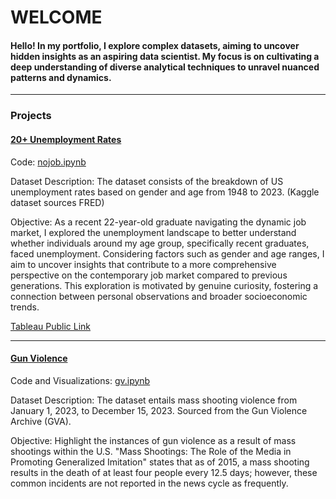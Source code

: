 # WELCOME

#### Hello! In my portfolio, I explore complex datasets, aiming to uncover hidden insights as an aspiring data scientist. My focus is on cultivating a deep understanding of diverse analytical techniques to unravel nuanced patterns and dynamics. 

---


### Projects

#### [20+ Unemployment Rates](https://github.com/uuumama/PORTFOLIO/tree/main/Unemployment%20Rates)
Code: [nojob.ipynb](https://github.com/uuumama/PORTFOLIO/blob/main/Unemployment%20Rates/nojob.ipynb)

Dataset Description: The dataset consists of the breakdown of US unemployment rates based on gender and age from 1948 to 2023. (Kaggle dataset sources FRED)

Objective: As a recent 22-year-old graduate navigating the dynamic job market, I explored the unemployment landscape to better understand whether individuals around my age group, specifically recent graduates, faced unemployment. Considering factors such as gender and age ranges, I aim to uncover insights that contribute to a more comprehensive perspective on the contemporary job market compared to previous generations. This exploration is motivated by genuine curiosity, fostering a connection between personal observations and broader socioeconomic trends.

[Tableau Public Link](https://public.tableau.com/views/unemploymentrates_17021707273780/Dashboard1?:language=en-US&:display_count=n&:origin=viz_share_link)

___


#### [Gun Violence](https://github.com/uuumama/PORTFOLIO/tree/main/Gun%20Violence)
Code and Visualizations: [gv.ipynb](https://github.com/uuumama/PORTFOLIO/blob/main/Gun%20Violence/gv.ipynb)

Dataset Description: The dataset entails mass shooting violence from January 1, 2023, to December 15, 2023. Sourced from the Gun Violence Archive (GVA).

Objective: Highlight the instances of gun violence as a result of mass shootings within the U.S. "Mass Shootings: The Role of the Media in Promoting Generalized Imitation" states that as of 2015, a mass shooting results in the death of at least four people every 12.5 days; however, these common incidents are not reported in the news cycle as frequently.
